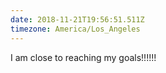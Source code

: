 ```yaml
---
date: 2018-11-21T19:56:51.511Z
timezone: America/Los_Angeles
---
```


I am close to reaching my goals!!!!!!
